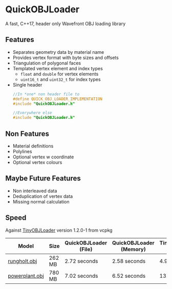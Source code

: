 # QuickOBJLoader
A fast, C++17, header only Wavefront OBJ loading library

## Features
* Separates geometry data by material name
* Provides vertex format with byte sizes and offsets
* Triangulation of polygonal faces
* Templated vertex element and index types
    - `float` and `double` for vertex elements
    - `uint16_t` and `uint32_t` for index types
* Single header
    ```C++
    //In *one* non header file to 
    #define QUICK_OBJ_LOADER_IMPLEMENTATION
    #include "QuickOBJLoader.h"

    //Everywhere else
    #include "QuickOBJLoader.h"
    ```

## Non Features
* Material definitions
* Polylines
* Optional vertex w coordinate
* Optional vertex colours

## Maybe Future Features
* Non interleaved data
* Deduplication of vertex data
* Missing normal calculation

## Speed

Against [TinyOBJLoader](https://github.com/syoyo/tinyobjloader) version 1.2.0-1 from vcpkg

|Model|Size|QuickOBJLoader (File)|QuickOBJLoader (Memory)|TinyOBJLoader (File)|TinyOBJLoader (Memory)|
|---|---|---|---|---|---|
|[rungholt.obj](https://casual-effects.com/g3d/data10/index.html#mesh25)|262 MB|2.72 seconds|2.58 seconds|4.98 seconds|4.62 seconds|
|[powerplant.obj](https://casual-effects.com/g3d/data10/index.html#mesh23)|780 MB|7.02 seconds|6.52 seconds|13.62 seconds|12.32 seconds|
